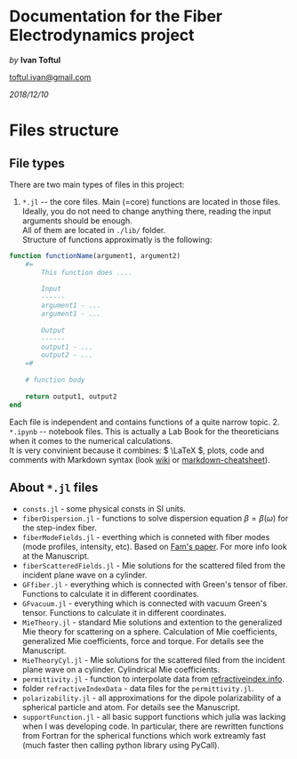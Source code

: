 # **Documentation for the Fiber Electrodynamics project**

*by* **Ivan Toftul**

toftul.ivan@gmail.com


*2018/12/10*

# **Files structure**



## File types

There are two main types of files in this project:
1. `*.jl` -- the core files. Main (=core) functions are located in those files. Ideally, you do not need to change anything there, reading the input arguments should be enough.  
    All of them are located in `./lib/` folder.  
    Structure of functions approximatly is the following:
```Julia
function functionName(argument1, argument2)
    #=
        This function does ....
    
        Input
        ------
        argument1 - ...
        argument1 - ...
        
        Output
        ------
        output1 - ...
        output2 - ...   
    =#
    
    # function body
    
    return output1, output2
end
```
Each file is independent and contains functions of a quite narrow topic. 
2. `*.ipynb` -- notebook files. This is actually a Lab Book for the theoreticians when it comes to the numerical calculations.   
It is very convinient because it combines: $ \LaTeX $, plots, code and comments with Markdown syntax (look [wiki](https://en.wikipedia.org/wiki/Markdown) or [markdown-cheatsheet](https://github.com/adam-p/markdown-here/wiki/Markdown-Cheatsheet)).

## About `*.jl` files

* `consts.jl` - some physical consts in SI units.
* `fiberDispersion.jl` - functions to solve dispersion equation $\beta = \beta(\omega)$ for the step-index fiber.
* `fiberModeFields.jl` - everthing which is conneted with fiber modes (mode profiles, intensity, etc). Based on [Fam's paper](https://doi.org/10.1103/PhysRevA.96.023835). For more info look at the Manuscript.
* `fiberScatteredFields.jl` - Mie solutions for the scattered filed from the incident plane wave on a cylinder.
* `GFfiber.jl` - everything which is connected with Green's tensor of fiber. Functions to calculate it in different coordinates.
* `GFvacuum.jl` - everything which is connected with vacuum Green's tensor. Functions to calculate it in different coordinates.
* `MieTheory.jl` - standard Mie solutions and extention to the generalized Mie theory for scattering on a sphere. Calculation of Mie coefficients, generalized Mie coefficients, force and torque. For details see the Manuscript.
* `MieTheoryCyl.jl` - Mie solutions for the scattered filed from the incident plane wave on a cylinder. Cylindrical Mie coefficients. 
* `permittivity.jl` - function to interpolate data from [refractiveindex.info](https://refractiveindex.info/).
* folder `refractiveIndexData` - data files for the `permittivity.jl`.
* `polarizability.jl` - all approximations for the dipole polarizability of a spherical particle and atom. For details see the Manuscript.
* `supportFunction.jl` - all basic support functions which julia was lacking when I was developing code. In particular, there are rewritten functions from Fortran for the spherical functions which work extreamly fast (much faster then calling python library using PyCall). 
